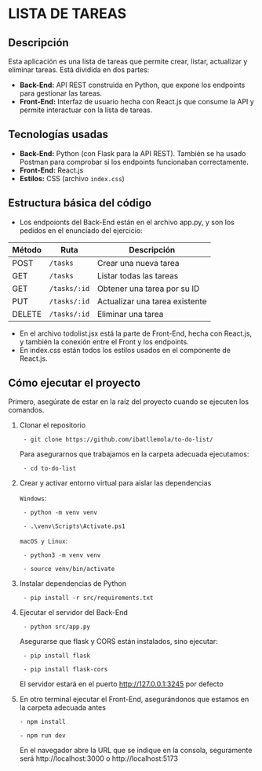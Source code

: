 # LISTA DE TAREAS 

## Descripción

Esta aplicación es una lista de tareas que permite crear, listar, actualizar y eliminar tareas. Está dividida en dos partes:

- **Back-End:** API REST construida en Python, que expone los endpoints para gestionar las tareas.
- **Front-End:** Interfaz de usuario hecha con React.js que consume la API y permite interactuar con la lista de tareas.


## Tecnologías usadas

- **Back-End:** Python (con Flask para la API REST). También se ha usado Postman para comprobar si los endpoints funcionaban correctamente.
- **Front-End:** React.js
- **Estilos:** CSS (archivo `index.css`)


## Estructura básica del código
 - Los endpoionts del Back-End están en el archivo app.py, y son los pedidos en el enunciado del ejercicio:

| Método | Ruta         | Descripción                       |
|--------|--------------|-----------------------------------|
| POST   | `/tasks`     | Crear una nueva tarea             |
| GET    | `/tasks`     | Listar todas las tareas           |
| GET    | `/tasks/:id` | Obtener una tarea por su ID       |
| PUT    | `/tasks/:id` | Actualizar una tarea existente    |
| DELETE | `/tasks/:id` | Eliminar una tarea                |

 - En el archivo todolist.jsx está la parte de Front-End, hecha con React.js, y también la conexión entre el Front y los endpoints. 
 - En index.css están todos los estilos usados en el componente de React.js. 


## Cómo ejecutar el proyecto

Primero, asegúrate de estar en la raíz del proyecto cuando se ejecuten los comandos. 

1. Clonar el repositorio

        - git clone https://github.com/ibatllemola/to-do-list/
   

    Para asegurarnos que trabajamos en la carpeta adecuada ejecutamos:

        - cd to-do-list


3. Crear y activar entorno virtual para aislar las dependencias

    `Windows`: 

        - python -m venv venv
   
        - .\venv\Scripts\Activate.ps1


    `macOS y Linux`:

        - python3 -m venv venv

        - source venv/bin/activate


5. Instalar dependencias de Python

        - pip install -r src/requirements.txt


6. Ejecutar el servidor del Back-End

        - python src/app.py


    Asegurarse que flask y CORS están instalados, sino ejecutar:

        - pip install flask

        - pip install flask-cors


    El servidor estará en el puerto http://127.0.0.1:3245 por defecto


7. En otro terminal ejecutar el Front-End, asegurándonos que estamos en la carpeta adecuada antes

       - npm install

       - npm run dev

    En el navegador abre la URL que se indique en la consola, seguramente será http://localhost:3000 o http://localhost:5173 
